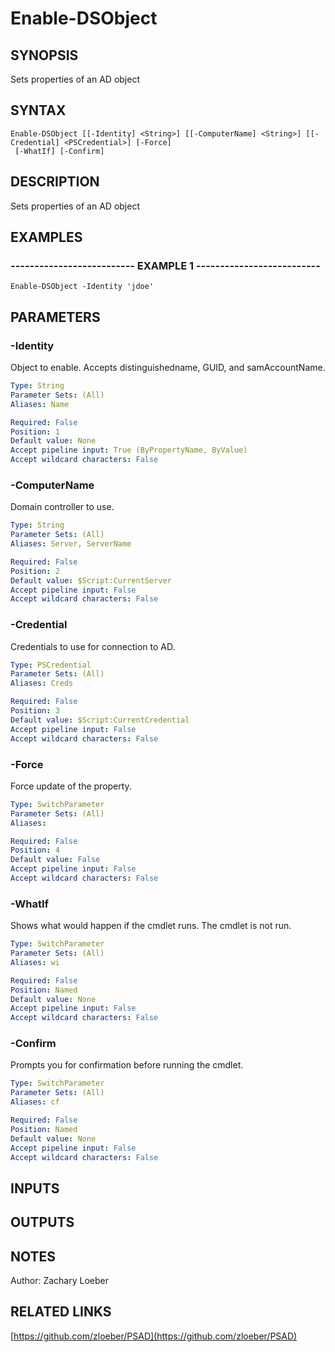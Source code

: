 ﻿---
external help file: PSAD-help.xml
online version: https://github.com/zloeber/PSAD
schema: 2.0.0
---

# Enable-DSObject

## SYNOPSIS
Sets properties of an AD object

## SYNTAX

```
Enable-DSObject [[-Identity] <String>] [[-ComputerName] <String>] [[-Credential] <PSCredential>] [-Force]
 [-WhatIf] [-Confirm]
```

## DESCRIPTION
Sets properties of an AD object

## EXAMPLES

### -------------------------- EXAMPLE 1 --------------------------
```
Enable-DSObject -Identity 'jdoe'
```

## PARAMETERS

### -Identity
Object to enable.
Accepts distinguishedname, GUID, and samAccountName.

```yaml
Type: String
Parameter Sets: (All)
Aliases: Name

Required: False
Position: 1
Default value: None
Accept pipeline input: True (ByPropertyName, ByValue)
Accept wildcard characters: False
```

### -ComputerName
Domain controller to use.

```yaml
Type: String
Parameter Sets: (All)
Aliases: Server, ServerName

Required: False
Position: 2
Default value: $Script:CurrentServer
Accept pipeline input: False
Accept wildcard characters: False
```

### -Credential
Credentials to use for connection to AD.

```yaml
Type: PSCredential
Parameter Sets: (All)
Aliases: Creds

Required: False
Position: 3
Default value: $Script:CurrentCredential
Accept pipeline input: False
Accept wildcard characters: False
```

### -Force
Force update of the property.

```yaml
Type: SwitchParameter
Parameter Sets: (All)
Aliases: 

Required: False
Position: 4
Default value: False
Accept pipeline input: False
Accept wildcard characters: False
```

### -WhatIf
Shows what would happen if the cmdlet runs.
The cmdlet is not run.

```yaml
Type: SwitchParameter
Parameter Sets: (All)
Aliases: wi

Required: False
Position: Named
Default value: None
Accept pipeline input: False
Accept wildcard characters: False
```

### -Confirm
Prompts you for confirmation before running the cmdlet.

```yaml
Type: SwitchParameter
Parameter Sets: (All)
Aliases: cf

Required: False
Position: Named
Default value: None
Accept pipeline input: False
Accept wildcard characters: False
```

## INPUTS

## OUTPUTS

## NOTES
Author: Zachary Loeber

## RELATED LINKS

[https://github.com/zloeber/PSAD](https://github.com/zloeber/PSAD)

